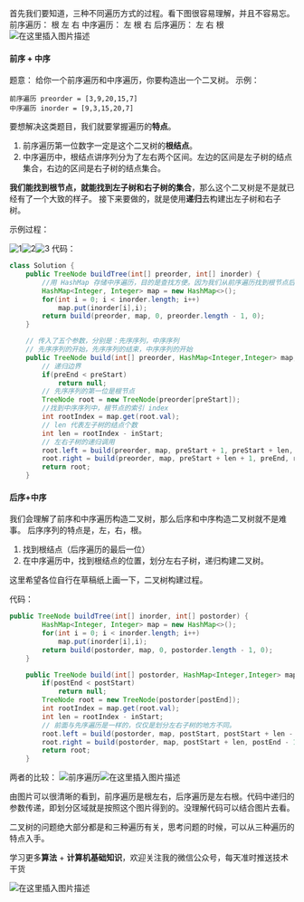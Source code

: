 首先我们要知道，三种不同遍历方式的过程。看下图很容易理解，并且不容易忘。
前序遍历： 根 左 右
中序遍历： 左 根 右
后序遍历： 左 右 根
![在这里插入图片描述](https://img-blog.csdnimg.cn/20191218095937280.png?x-oss-process=image/watermark,type_ZmFuZ3poZW5naGVpdGk,shadow_10,text_aHR0cHM6Ly9ibG9nLmNzZG4ubmV0L2x4eDUzMjc=,size_16,color_FFFFFF,t_70)

#### 前序 + 中序

题意： 给你一个前序遍历和中序遍历，你要构造出一个二叉树。
示例：

```
前序遍历 preorder = [3,9,20,15,7]
中序遍历 inorder = [9,3,15,20,7]
```

要想解决这类题目，我们就要掌握遍历的**特点**。

1. 前序遍历第一位数字一定是这个二叉树的**根结点**。
2. 中序遍历中，根结点讲序列分为了左右两个区间。左边的区间是左子树的结点集合，右边的区间是右子树的结点集合。

**我们能找到根节点，就能找到左子树和右子树的集合**，那么这个二叉树是不是就已经有了一个大致的样子。
接下来要做的，就是使用**递归**去构建出左子树和右子树。

示例过程：

![1](https://img-blog.csdnimg.cn/20191218102821765.PNG?x-oss-process=image/watermark,type_ZmFuZ3poZW5naGVpdGk,shadow_10,text_aHR0cHM6Ly9ibG9nLmNzZG4ubmV0L2x4eDUzMjc=,size_16,color_FFFFFF,t_70)![2](https://img-blog.csdnimg.cn/20191218102825998.png?x-oss-process=image/watermark,type_ZmFuZ3poZW5naGVpdGk,shadow_10,text_aHR0cHM6Ly9ibG9nLmNzZG4ubmV0L2x4eDUzMjc=,size_16,color_FFFFFF,t_70)![3](https://img-blog.csdnimg.cn/2019121810282895.png?x-oss-process=image/watermark,type_ZmFuZ3poZW5naGVpdGk,shadow_10,text_aHR0cHM6Ly9ibG9nLmNzZG4ubmV0L2x4eDUzMjc=,size_16,color_FFFFFF,t_70)
代码：

```java
class Solution {
    public TreeNode buildTree(int[] preorder, int[] inorder) {
    	//用 HashMap 存储中序遍历，目的是查找方便。因为我们从前序遍历找到根节点后，还要寻找根节点在中序遍历的哪个位置
        HashMap<Integer, Integer> map = new HashMap<>();
        for(int i = 0; i < inorder.length; i++)
            map.put(inorder[i],i);
        return build(preorder, map, 0, preorder.length - 1, 0);
    }

	// 传入了五个参数，分别是：先序序列，中序序列
	// 先序序列的开始，先序序列的结束，中序序列的开始
    public TreeNode build(int[] preorder, HashMap<Integer,Integer> map, int preStart, int preEnd, int inStart){
    	// 递归边界
        if(preEnd < preStart)
            return null;
        // 先序序列的第一位是根节点
        TreeNode root = new TreeNode(preorder[preStart]);
        //找到中序序列中，根节点的索引 index
        int rootIndex = map.get(root.val);
        // len 代表左子树的结点个数
        int len = rootIndex - inStart;
        // 左右子树的递归调用
        root.left = build(preorder, map, preStart + 1, preStart + len, inStart);
        root.right = build(preorder, map, preStart + len + 1, preEnd, rootIndex + 1);
        return root;
    }
```

#### 后序+中序

我们会理解了前序和中序遍历构造二叉树，那么后序和中序构造二叉树就不是难事。
后序序列的特点是，左，右，根。

1. 找到根结点（后序遍历的最后一位）
2. 在中序遍历中，找到根结点的位置，划分左右子树，递归构建二叉树。

这里希望各位自行在草稿纸上画一下，二叉树构建过程。

代码：

```java
public TreeNode buildTree(int[] inorder, int[] postorder) {
        HashMap<Integer, Integer> map = new HashMap<>();
        for(int i = 0; i < inorder.length; i++)
            map.put(inorder[i],i);
        return build(postorder, map, 0, postorder.length - 1, 0);
    }

    public TreeNode build(int[] postorder, HashMap<Integer,Integer> map, int postStart, int postEnd, int inStart){
        if(postEnd < postStart)
            return null;
        TreeNode root = new TreeNode(postorder[postEnd]);
        int rootIndex = map.get(root.val);
        int len = rootIndex - inStart;
		// 前面与先序遍历是一样的，仅仅是划分左右子树的地方不同。
        root.left = build(postorder, map, postStart, postStart + len - 1, inStart);
        root.right = build(postorder, map, postStart + len, postEnd - 1, rootIndex + 1);
        return root;
    }
```

两者的比较：
![前序遍历](https://img-blog.csdnimg.cn/20191218111227619.png?x-oss-process=image/watermark,type_ZmFuZ3poZW5naGVpdGk,shadow_10,text_aHR0cHM6Ly9ibG9nLmNzZG4ubmV0L2x4eDUzMjc=,size_16,color_FFFFFF,t_70)![在这里插入图片描述](https://img-blog.csdnimg.cn/20191218111346354.png?x-oss-process=image/watermark,type_ZmFuZ3poZW5naGVpdGk,shadow_10,text_aHR0cHM6Ly9ibG9nLmNzZG4ubmV0L2x4eDUzMjc=,size_16,color_FFFFFF,t_70)

由图片可以很清晰的看到，前序遍历是根左右，后序遍历是左右根。代码中递归的参数传递，即划分区域就是按照这个图片得到的。没理解代码可以结合图片去看。

二叉树的问题绝大部分都是和三种遍历有关，思考问题的时候，可以从三种遍历的特点入手。



学习更多**算法** + **计算机基础知识**，欢迎关注我的微信公众号，每天准时推送技术干货

![在这里插入图片描述](https://img-blog.csdnimg.cn/20200306223728524.png?x-oss-process=image/watermark,type_ZmFuZ3poZW5naGVpdGk,shadow_10,text_aHR0cHM6Ly9ibG9nLmNzZG4ubmV0L20wXzM3OTA3Nzk3,size_16,color_FFFFFF,t_70)



